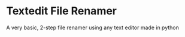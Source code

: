 # Textedit File Renamer 

A very basic, 2-step file renamer using any text editor
made in python

<!-- **[Download latest from github]()** -->

<!-- If you want to support me you can go on:

- my [gumroad](https://pullusb.gumroad.com) store.
- my [blender market](https://blendermarket.com/creators/pullup) page
- check other mean to support [here](http://www.samuelbernou.fr/donate). -->

<!-- ---

### Description

Use `dest.txt` file to cahnge name then launch -->